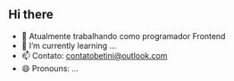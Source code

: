 ## Hi there


- 🔭 Atualmente trabalhando como programador Frontend
- 🌱 I’m currently learning ...
- 📫 Contato: contatobetini@outlook.com
- 😄 Pronouns: ...


